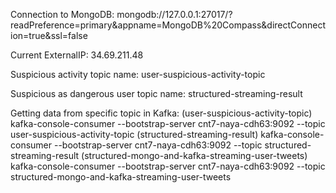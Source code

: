 Connection to MongoDB:
mongodb://127.0.0.1:27017/?readPreference=primary&appname=MongoDB%20Compass&directConnection=true&ssl=false

Current ExternalIP:
34.69.211.48

Suspicious activity topic name:
user-suspicious-activity-topic

Suspicious as dangerous user topic name:
structured-streaming-result

Getting data from specific topic in Kafka:
(user-suspicious-activity-topic) kafka-console-consumer --bootstrap-server cnt7-naya-cdh63:9092 --topic user-suspicious-activity-topic
(structured-streaming-result) kafka-console-consumer --bootstrap-server cnt7-naya-cdh63:9092 --topic structured-streaming-result
(structured-mongo-and-kafka-streaming-user-tweets) kafka-console-consumer --bootstrap-server cnt7-naya-cdh63:9092 --topic structured-mongo-and-kafka-streaming-user-tweets
